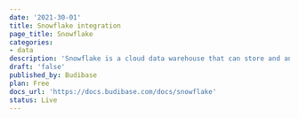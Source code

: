 ```yaml
---
date: '2021-30-01'
title: Snowflake integration
page_title: Snowflake
categories: 
- data
description: 'Snowflake is a cloud data warehouse that can store and analyze all your data records in one place.'
draft: 'false'
published_by: Budibase
plan: Free
docs_url: 'https://docs.budibase.com/docs/snowflake'
status: Live
---
```




